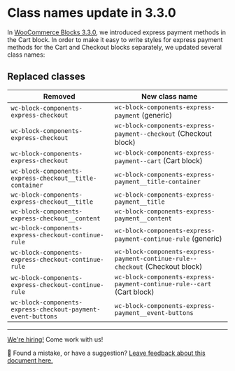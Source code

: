 # Class names update in 3.3.0

In [WooCommerce Blocks 3.3.0](https://developer.woocommerce.com/2020/09/02/woocommerce-blocks-3-3-0-release-notes/), we introduced express payment methods in the Cart block. In order to make it easy to write styles for express payment methods for the Cart and Checkout blocks separately, we updated several class names:

## Replaced classes

| Removed                                                      | New class name                                                                 |
| ------------------------------------------------------------ | ------------------------------------------------------------------------------ |
| `wc-block-components-express-checkout`                       | `wc-block-components-express-payment` (generic)                                |
| `wc-block-components-express-checkout`                       | `wc-block-components-express-payment--checkout` (Checkout block)               |
| `wc-block-components-express-checkout`                       | `wc-block-components-express-payment--cart` (Cart block)                       |
| `wc-block-components-express-checkout__title-container`      | `wc-block-components-express-payment__title-container`                         |
| `wc-block-components-express-checkout__title`                | `wc-block-components-express-payment__title`                                   |
| `wc-block-components-express-checkout__content`              | `wc-block-components-express-payment__content`                                 |
| `wc-block-components-express-checkout-continue-rule`         | `wc-block-components-express-payment-continue-rule` (generic)                  |
| `wc-block-components-express-checkout-continue-rule`         | `wc-block-components-express-payment-continue-rule--checkout` (Checkout block) |
| `wc-block-components-express-checkout-continue-rule`         | `wc-block-components-express-payment-continue-rule--cart` (Cart block)         |
| `wc-block-components-express-checkout-payment-event-buttons` | `wc-block-components-express-payment__event-buttons`                           |

<!-- FEEDBACK -->

---

[We're hiring!](https://woo.com/careers/) Come work with us!

🐞 Found a mistake, or have a suggestion? [Leave feedback about this document here.](https://github.com/woocommerce/woocommerce-blocks/issues/new?assignees=&labels=type%3A+documentation&template=--doc-feedback.md&title=Feedback%20on%20./docs/designers/theming/class-names-update-330.md)

<!-- /FEEDBACK -->

